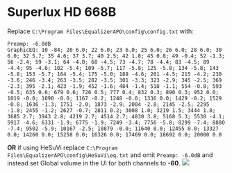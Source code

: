 # Superlux HD 668B
Replace `C:\Program Files\EqualizerAPO\config\config.txt` with:
```
Preamp: -6.0dB
GraphicEQ: 10 -84; 20 6.0; 22 6.0; 23 6.0; 25 6.0; 26 6.0; 28 6.0; 30 6.0; 32 5.7; 35 4.6; 37 3.7; 40 2.5; 42 1.8; 45 0.8; 49 -0.4; 52 -1.3; 56 -2.4; 59 -3.1; 64 -4.0; 68 -4.5; 73 -4.7; 78 -4.4; 83 -4.5; 89 -4.4; 95 -4.6; 102 -5.4; 109 -5.7; 117 -5.8; 125 -5.8; 134 -5.8; 143 -5.8; 153 -5.7; 164 -5.4; 175 -5.0; 188 -4.6; 201 -4.5; 215 -4.2; 230 -3.6; 246 -3.4; 263 -3.5; 282 -3.5; 301 -3.3; 323 -2.9; 345 -2.5; 369 -2.3; 395 -2.1; 423 -1.9; 452 -1.6; 484 -1.4; 518 -1.1; 554 -0.8; 593 -0.5; 635 0.6; 679 0.6; 726 0.5; 777 0.4; 832 0.3; 890 0.3; 952 0.0; 1019 -0.0; 1090 -0.0; 1167 -0.2; 1248 -0.0; 1336 0.0; 1429 -0.2; 1529 -0.8; 1636 -1.3; 1751 -2.0; 1873 -2.9; 2004 -2.8; 2145 -2.5; 2295 -1.8; 2455 -1.2; 2627 -0.7; 2811 0.2; 3008 1.0; 3219 1.5; 3444 1.8; 3685 2.7; 3943 2.8; 4219 2.7; 4514 2.7; 4830 3.8; 5168 5.3; 5530 -4.1; 5917 -4.6; 6331 -1.9; 6775 -1.9; 7249 -3.4; 7756 -5.8; 8299 -7.4; 8880 -7.4; 9502 -5.9; 10167 -2.5; 10879 -0.0; 11640 0.0; 12455 0.0; 13327 0.0; 14260 0.0; 15258 0.0; 16326 0.0; 17469 0.0; 18692 0.0; 20000 0.0
```
**OR** if using HeSuVi replace `C:\Program Files\EqualizerAPO\config\HeSuVi\eq.txt` and omit `Preamp: -6.0dB` and instead set Global volume in the UI for both channels to **-60**.
![](https://raw.githubusercontent.com/jaakkopasanen/AutoEq/master/results/Headphone.com/headphoncecom/onear/Superlux%20HD%20668B/Superlux%20HD%20668B.png)